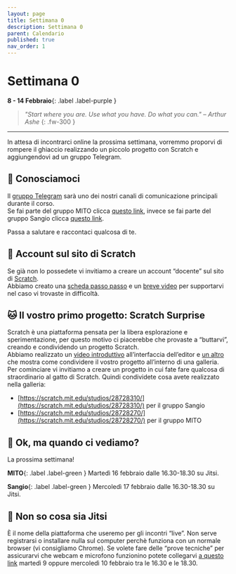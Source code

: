 ```yaml
---
layout: page
title: Settimana 0
description: Settimana 0
parent: Calendario
published: true
nav_order: 1
---
```


# Settimana 0

**8 - 14 Febbraio**{: .label .label-purple }


> _"Start where you are. Use what you have. Do what you can." – Arthur Ashe_
{: .fw-300 }


<object width="540" height="390" data="https://drive.google.com/file/d/1aRw2GOSGS2Sgdh2VtcFMJqQAhY6meL81/preview?resourcekey=null" class="d-block" style="margin: 0 auto"></object>


---

In attesa di incontrarci online la prossima settimana, vorremmo proporvi di rompere il ghiaccio realizzando un piccolo progetto con Scratch e aggiungendovi ad un gruppo Telegram.

## 👋 Conosciamoci

Il [gruppo Telegram](telegram.md) sarà uno dei nostri canali di comunicazione principali durante il corso. <br> Se fai parte del gruppo MITO clicca [questo link](https://t.me/joinchat/I26Kn4St5I3d3ygl), invece se fai parte del gruppo Sangio clicca [questo link](https://t.me/joinchat/IBcvTPhqYTcW9ELB).

Passa a salutare e raccontaci qualcosa di te.


## 🎩 Account sul sito di Scratch

Se già non lo possedete vi invitiamo a creare un account “docente” sul sito di [Scratch](https://scratch.mit.edu/). <br>Abbiamo creato una [scheda passo passo](https://drive.google.com/file/d/15vSB3cX5z90ZMdcZvEyF-vXvYIszn9GK/view?usp=sharing) e un [breve video](https://drive.google.com/file/d/1DHs0tf7JV-3chuk1WiG3K2pADbzmF2-b/view?usp=sharing) per supportarvi nel caso vi trovaste in difficoltà.


## 🐱 Il vostro primo progetto: Scratch Surprise

Scratch è una piattaforma pensata per la libera esplorazione e sperimentazione, per questo motivo ci piacerebbe che provaste a “buttarvi”, creando e condividendo un progetto Scratch.<br>
Abbiamo realizzato un [video introduttivo](https://drive.google.com/file/d/14MNXMo2yTIG50te4scBvZN12seYc9513/view?usp=sharing) all’interfaccia dell’editor e [un altro](https://drive.google.com/file/d/1kO9k1EX1fn8MxGqyK0O1Qe7nC4kLEXeQ/view?usp=sharing) che mostra come condividere il vostro progetto all’interno di una galleria.<br>
Per cominciare vi invitiamo a creare un progetto in cui fate fare qualcosa di straordinario al gatto di Scratch. Quindi condividete cosa avete realizzato nella galleria:
- [https://scratch.mit.edu/studios/28728310/](https://scratch.mit.edu/studios/28728310/) per il gruppo Sangio
- [https://scratch.mit.edu/studios/28728270/](https://scratch.mit.edu/studios/28728270/) per il gruppo MITO

## 📆 Ok, ma quando ci vediamo?

La prossima settimana!

**MITO**{: .label .label-green }
Martedì 16 febbraio dalle 16.30-18.30 su Jitsi. 

**Sangio**{: .label .label-green }
Mercoledì 17 febbraio dalle 16.30-18.30 su Jitsi. 


## 🤔 Non so cosa sia Jitsi

È il nome della piattaforma che useremo per gli incontri “live”. Non serve registrarsi o installare nulla sul computer perchè funziona con un normale browser (vi consigliamo Chrome). 
Se volete fare delle “prove tecniche” per assicurarvi che webcam e microfono funzionino potete collegarvi [a questo link](https://meet.jit.si/lcl-doors-techtest) martedì 9 oppure mercoledì 10 febbraio tra le 16.30 e le 18.30. 


